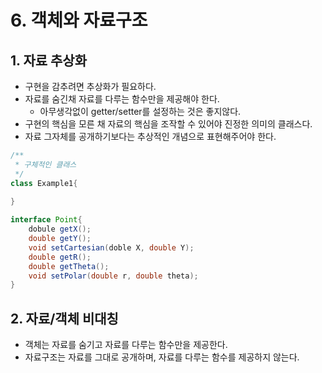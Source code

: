 # 6. 객체와 자료구조

## 1. 자료 추상화
- 구현을 감추려면 추상화가 필요하다.
- 자료를 숨긴채 자료를 다루는 함수만을 제공해야 한다.
  - 아무생각없이 getter/setter를  설정하는 것은 좋지않다.
- 구현의 핵심을 모른 채 자료의 핵심을 조작할 수 있어야 진정한 의미의 클래스다.
- 자료 그자체를 공개하기보다는 추상적인 개념으로 표현해주어야 한다.
```java
/**
 * 구체적인 클래스
 */
class Example1{
    
}

interface Point{
    dobule getX();
    double getY();
    void setCartesian(doble X, double Y);
    double getR();
    double getTheta();
    void setPolar(double r, double theta);
}
```

## 2. 자료/객체 비대칭
- 객체는 자료를 숨기고 자료를 다루는 함수만을 제공한다.
- 자료구조는 자료를 그대로 공개하며, 자료를 다루는 함수를 제공하지 않는다.